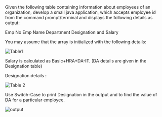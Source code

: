 Given the following table containing information about employees of an organization, develop a small java application, which accepts employee id from the command prompt/terminal and displays the following details as output:

Emp No Emp Name Department Designation and Salary

You may assume that the array is initialized with the following details:

![Table1](https://user-images.githubusercontent.com/55397457/108823033-e97a5080-75e5-11eb-9027-789db81f2805.jpg)

Salary is calculated as Basic+HRA+DA-IT. (DA details are given in the Designation table)

Designation details :

![Table 2](https://user-images.githubusercontent.com/55397457/108823208-20e8fd00-75e6-11eb-9f9c-8f0b202c7902.jpg)

Use Switch-Case to print Designation in the output and to find the value of DA for a particular employee.

![output](https://user-images.githubusercontent.com/55397457/108825522-272ca880-75e9-11eb-931f-4f38b3f80510.jpg)
